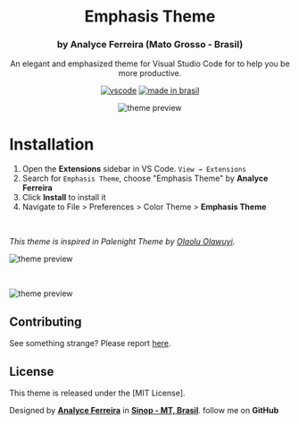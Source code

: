 
<div align="center">

# Emphasis Theme
### by Analyce Ferreira (Mato Grosso - Brasil)

An elegant and emphasized theme for Visual Studio Code for to help you be more productive.

[![vscode](https://img.shields.io/badge/vscode-v1.12+-373277.svg?style=for-the-badge)](https://code.visualstudio.com/updates/v1_12) [![made in brasil](https://img.shields.io/badge/made%20in-brasil-008751.svg?style=for-the-badge)](https://www.google.com/maps/place/brasil)

![theme preview](https://i.imgur.com/A5ZzVGc.png)

</div>

# Installation

1. Open the **Extensions** sidebar in VS Code. `View → Extensions`
1. Search for `Emphasis Theme`, choose "Emphasis Theme" by **Analyce Ferreira**
1. Click **Install** to install it
1. Navigate to File > Preferences > Color Theme > **Emphasis Theme** 

<br>

_This theme is inspired in Palenight Theme by [Olaolu Olawuyi](https://twitter.com/mrolaolu)._  



![theme preview](https://i.imgur.com/zDN5yQU.png)

<br>

![theme preview](https://i.imgur.com/dhbHSbP.png)

## Contributing

See something strange? Please report [here](https://github.com/analyceferreira/emphasis-theme/issues).

## License

This theme is released under the [MIT License].

Designed by **[Analyce Ferreira](https://analyceferreira.com.br)** in **[Sinop - MT, Brasil](https://www.google.com/maps/place/sinop)**. 
follow me on **GitHub** 